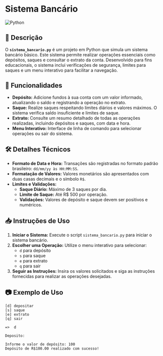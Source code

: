 # Sistema Bancário
![Python](https://img.shields.io/badge/Python-3.8-blue.svg)
## 📜 Descrição

O **`sistema_bancario.py`** é um projeto em Python que simula um sistema bancário básico. Este sistema permite realizar operações essenciais como depósitos, saques e consultar o extrato da conta. Desenvolvido para fins educacionais, o sistema inclui verificações de segurança, limites para saques e um menu interativo para facilitar a navegação.

## 🚀 Funcionalidades

- **Depósito:** Adicione fundos à sua conta com um valor informado, atualizando o saldo e registrando a operação no extrato.
- **Saque:** Realize saques respeitando limites diários e valores máximos. O sistema verifica saldo insuficiente e limites de saque.
- **Extrato:** Consulte um resumo detalhado de todas as operações realizadas, incluindo depósitos e saques, com data e hora.
- **Menu Interativo:** Interface de linha de comando para selecionar operações ou sair do sistema.

## 🛠️ Detalhes Técnicos

- **Formato de Data e Hora:** Transações são registradas no formato padrão brasileiro: `dd/mm/yy às HH:MM:SS`.
- **Formatação de Valores:** Valores monetários são apresentados com duas casas decimais e o símbolo `R$`.
- **Limites e Validações:**
  - **Saque Diário:** Máximo de 3 saques por dia.
  - **Limite de Saque:** Até R$ 500 por operação.
  - **Validações:** Valores de depósito e saque devem ser positivos e numéricos.

## 📥 Instruções de Uso

1. **Iniciar o Sistema:** Execute o script `sistema_bancario.py` para iniciar o sistema bancário.
2. **Escolher uma Operação:** Utilize o menu interativo para selecionar:
   - `d` para depósito
   - `s` para saque
   - `e` para extrato
   - `q` para sair
3. **Seguir as Instruções:** Insira os valores solicitados e siga as instruções fornecidas para realizar as operações desejadas.

## 📷 Exemplo de Uso

```plaintext
[d] depositar
[s] saque
[e] extrato 
[q] sair

=>  d

Deposito:

Informe o valor de depósito: 100
Depósito de R$100.00 realizado com sucesso!

